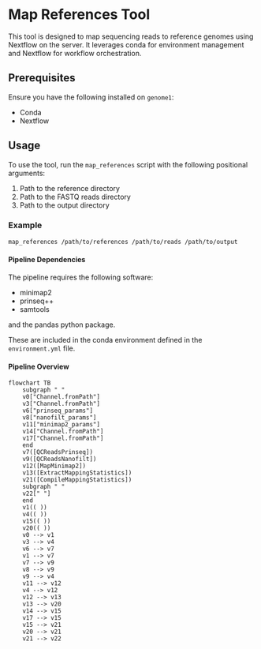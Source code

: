 # Map References Tool

This tool is designed to map sequencing reads to reference genomes using Nextflow on the server. It leverages conda for environment management and Nextflow for workflow orchestration.

## Prerequisites

Ensure you have the following installed on `genome1`:

- Conda
- Nextflow

## Usage

To use the tool, run the `map_references` script with the following positional arguments:

1. Path to the reference directory
2. Path to the FASTQ reads directory
3. Path to the output directory

### Example

```sh
map_references /path/to/references /path/to/reads /path/to/output
```

#### Pipeline Dependencies

The pipeline requires the following software:

- minimap2
- prinseq++
- samtools

and the pandas python package.

These are included in the conda environment defined in the `environment.yml` file.

#### Pipeline Overview

```mermaid
flowchart TB
    subgraph " "
    v0["Channel.fromPath"]
    v3["Channel.fromPath"]
    v6["prinseq_params"]
    v8["nanofilt_params"]
    v11["minimap2_params"]
    v14["Channel.fromPath"]
    v17["Channel.fromPath"]
    end
    v7([QCReadsPrinseq])
    v9([QCReadsNanofilt])
    v12([MapMinimap2])
    v13([ExtractMappingStatistics])
    v21([CompileMappingStatistics])
    subgraph " "
    v22[" "]
    end
    v1(( ))
    v4(( ))
    v15(( ))
    v20(( ))
    v0 --> v1
    v3 --> v4
    v6 --> v7
    v1 --> v7
    v7 --> v9
    v8 --> v9
    v9 --> v4
    v11 --> v12
    v4 --> v12
    v12 --> v13
    v13 --> v20
    v14 --> v15
    v17 --> v15
    v15 --> v21
    v20 --> v21
    v21 --> v22
```
